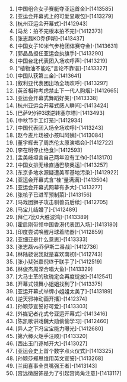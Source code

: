 
1. [中国组合女子赛艇夺亚运首金]-[1413585]
1. [亚运会开幕式上的可爱显眼包]-[1413279]
1. [杭州亚运会开幕式]-[1412943]
1. [马龙：拍不完根本拍不完]-[1412373]
1. [张志磊KO乔伊斯]-[1413437]
1. [中国女子10米气步枪团体赛夺金]-[1413631]
1. [郭晶晶担任亚运会执旗手]-[1413290]
1. [中国台北代表团入场欢呼声]-[1413219]
1. [“植物油不能吃”言论不靠谱]-[1413327]
1. [中国队获第三金]-[1413641]
1. [叙利亚代表团出场全场欢呼]-[1413297]
1. [英首相称考虑禁止下一代人购烟]-[1412665]
1. [亚运会开幕式舞蹈好美]-[1413338]
1. [杭州亚运会开幕式感人瞬间]-[1413424]
1. [巴萨9分钟3球逆转塞尔塔]-[1413493]
1. [中秋节手工灯笼]-[1412934]
1. [中国代表团入场全场欢呼]-[1413243]
1. [赵今麦片场被小孩叫阿姨]-[1413084]
1. [董宇辉去了周杰伦太原演唱会]-[1412722]
1. [李在明停止绝食]-[1412593]
1. [孟美岐坦言自己两年没有工作]-[1413170]
1. [中国女排无缘直通巴黎奥运]-[1413257]
1. [东京多地水源疑遭美军基地污染]-[1412922]
1. [亚运会开幕式含“桂”量满满]-[1413504]
1. [亚运会开幕式网幕有多大]-[1413277]
1. [张核子已进军预制菜]-[1413156]
1. [马戏团狮子攻击驯兽员后续]-[1412705]
1. [马宝儿结婚了]-[1412489]
1. [拜仁7比0大胜波鸿]-[1413389]
1. [霍启刚带领中国香港代表团入场]-[1413180]
1. [印度尝试唤醒月球着陆器]-[1412859]
1. [亚细亚是什么意思]-[1413333]
1. [张志磊vs乔伊斯二番战]-[1412736]
1. [林陆骁说我就是喜欢南初]-[1412743]
1. [张小斐张嘉倪终于联手了]-[1412519]
1. [林俊杰周深合唱大鱼]-[1413329]
1. [大马士革的玫瑰定会再度绽放]-[1412541]
1. [开幕式领舞小姐姐找到了]-[1413375]
1. [亚运开幕式举牌小姐姐太美了]-[1413189]
1. [逆天邪神动画开播]-[1412374]
1. [孙颖莎宣誓好可爱]-[1413303]
1. [外媒记者花式夸亚运开幕式]-[1413416]
1. [陈凯歌讲戏魏大勋偷偷学习]-[1412460]
1. [异人之下冯宝宝能力曝光]-[1412680]
1. [第六棒火炬手汪顺]-[1413320]
1. [西出玉门逐帧开大]-[1413027]
1. [亚运会史上首个数字点火仪式]-[1413325]
1. [孙颖莎郑思维用英文宣誓]-[1413268]
1. [兰闺喜事全员嘴强王者]-[1413143]
1. [宫远徴服饰是为了引起宫尚角注意]-[1413117]